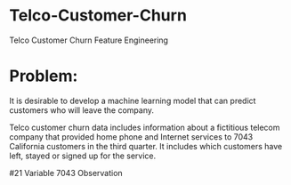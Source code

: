 # Telco-Customer-Churn
Telco Customer Churn Feature Engineering

# Problem:
It is desirable to develop a machine learning model that can predict customers who will leave the company.

Telco customer churn data includes information about a fictitious telecom company that provided home phone and Internet services to 7043 California customers in the third quarter. It includes which customers have left, stayed or signed up for the service.

#21 Variable 7043 Observation
